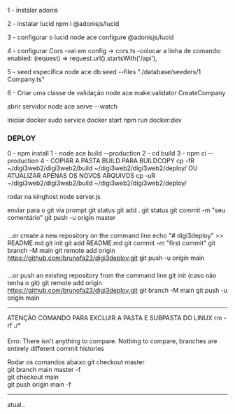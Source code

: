 1 - instalar adonis

2 - instalar lucid
npm i @adonisjs/lucid

3 - configurar o lucid
node ace configure @adonisjs/lucid

4 - configurar Cors
-vai em config -> cors.ts
-colocar a linha de comando:
enabled: (request) => request.url().startsWith('/api'),

5 - seed específica
node ace db:seed --files "./database/seeders/1 Company.ts"

6 - Criar uma classe de validação
node ace make:validator CreateCompany

abrir servidor
 node ace serve --watch

 iniciar docker
 sudo service docker start
 npm run docker:dev

### DEPLOY
0 - npm install
1 - node ace build --production
2 - cd build
3 - npm ci --production
4 - 
COPIAR A PASTA BUILD PARA BUILDCOPY
cp -fR ~/digi3web2/digi3web2/build ~/digi3web2/digi3web2/deploy/
OU
ATUALIZAR APENAS OS NOVOS ARQUIVOS
cp -uR ~/digi3web2/digi3web2/build ~/digi3web2/digi3web2/deploy/




rodar na kinghost
node server.js

enviar para o git via prompt
git status
git add .
git status
git commit -m "seu comentário"
git push -u origin master



#####
…or create a new repository on the command line
echo "# digi3deploy" >> README.md
git init
git add README.md
git commit -m "first commit"
git branch -M main
git remote add origin https://github.com/brunofa23/digi3deploy.git
git push -u origin main

###
…or push an existing repository from the command line
git init (caso não tenha o git)
git remote add origin https://github.com/brunofa23/digi3deploy.git
git branch -M main
git push -u origin main

************************************
ATENÇÃO COMANDO PARA EXCLUIR A PASTA E SUBPASTA DO LINUX
rm -rf ./*


####
Erro:
There isn't anything to compare. Nothing to compare, branches are entirely different commit histories

Rodar os comandos abaixo
git checkout master   
git branch main master -f    
git checkout main  
git push origin main -f 

____________________________________________________________________
atual..